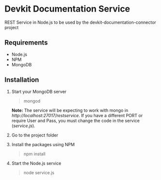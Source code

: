 # Devkit Documentation Service

REST Service in Node.js to be used by the devkit-documentation-connector project

## Requirements

* Node.js
* NPM
* MongoDB

## Installation

1. Start your MongoDB server
	> mongod
	
	__Note:__ The service will be expecting to work with mongo in _http://localhost:27017/restservice_. If you have a different PORT or require User and Pass, you must change the code in the service (_service.js_).

2. Go to the project folder
3. Install the packages using NPM
	> npm install

4. Start the Node.js service
	> node service.js

